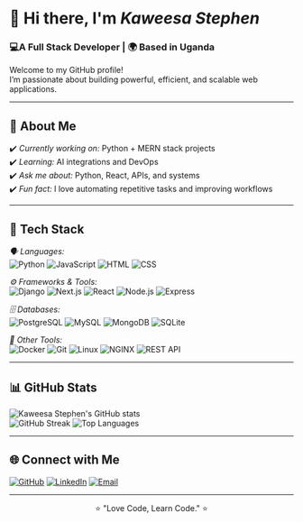 # 👋 Hi there, I'm *Kaweesa Stephen*
### 💻A Full Stack Developer | 🌍 Based in Uganda

Welcome to my GitHub profile!  
I’m passionate about building powerful, efficient, and scalable web applications.

---

## 👤 About Me

✔️ *Currently working on:* Python + MERN stack projects  
✔️ *Learning:* AI integrations and DevOps  
✔️ *Ask me about:* Python, React, APIs, and systems  
✔️ *Fun fact:* I love automating repetitive tasks and improving workflows

---

## 💠 Tech Stack

*🗣 Languages:*  
![Python](https://img.shields.io/badge/Python-3776AB?style=for-the-badge&logo=python&logoColor=white)
![JavaScript](https://img.shields.io/badge/JavaScript-F7DF1E?style=for-the-badge&logo=javascript&logoColor=black)
![HTML](https://img.shields.io/badge/HTML-E34F26?style=for-the-badge&logo=html5&logoColor=white)
![CSS](https://img.shields.io/badge/CSS-1572B6?style=for-the-badge&logo=css3&logoColor=white)

*⚙ Frameworks & Tools:*  
![Django](https://img.shields.io/badge/Django-092E20?style=for-the-badge&logo=django&logoColor=white)
![Next.js](https://img.shields.io/badge/Next.js-000000?style=for-the-badge&logo=nextdotjs&logoColor=white)
![React](https://img.shields.io/badge/React-61DAFB?style=for-the-badge&logo=react&logoColor=black)
![Node.js](https://img.shields.io/badge/Node.js-339933?style=for-the-badge&logo=node.js&logoColor=white)
![Express](https://img.shields.io/badge/Express.js-000000?style=for-the-badge&logo=express&logoColor=white)

*🗄 Databases:*  
![PostgreSQL](https://img.shields.io/badge/PostgreSQL-336791?style=for-the-badge&logo=postgresql&logoColor=white)
![MySQL](https://img.shields.io/badge/MySQL-005C84?style=for-the-badge&logo=mysql&logoColor=white)
![MongoDB](https://img.shields.io/badge/MongoDB-47A248?style=for-the-badge&logo=mongodb&logoColor=white)
![SQLite](https://img.shields.io/badge/SQLite-003B57?style=for-the-badge&logo=sqlite&logoColor=white)

*🧰 Other Tools:*  
![Docker](https://img.shields.io/badge/Docker-2496ED?style=for-the-badge&logo=docker&logoColor=white)
![Git](https://img.shields.io/badge/Git-F05032?style=for-the-badge&logo=git&logoColor=white)
![Linux](https://img.shields.io/badge/Linux-FCC624?style=for-the-badge&logo=linux&logoColor=black)
![NGINX](https://img.shields.io/badge/Nginx-009639?style=for-the-badge&logo=nginx&logoColor=white)
![REST API](https://img.shields.io/badge/REST%20API-02569B?style=for-the-badge&logo=api&logoColor=white)

---

## 📊 GitHub Stats

![Kaweesa Stephen's GitHub stats](https://github-readme-stats.vercel.app/api?username=kaweesastephen0&show_icons=true&theme=tokyonight)  
![GitHub Streak](https://github-readme-streak-stats.herokuapp.com/?user=kaweesastephen0&theme=tokyonight&date_format=M%20j%5B%2C%20Y%5D)
![Top Languages](https://github-readme-stats.vercel.app/api/top-langs/?username=kaweesastephen0&layout=compact&theme=tokyonight)

---

## 🌐 Connect with Me

[![GitHub](https://img.shields.io/badge/GitHub-000000?style=for-the-badge&logo=github&logoColor=white)](https://github.com/kaweesastephen0)
[![LinkedIn](https://img.shields.io/badge/LinkedIn-0077B5?style=for-the-badge&logo=linkedin&logoColor=white)](https://linkedin.com/in/kaweesa-stephen-01282b331)
[![Email](https://img.shields.io/badge/Email-D14836?style=for-the-badge&logo=gmail&logoColor=white)](mailto:kaweesastephen0@gmail.com)

---

<p align="center">⭐ "Love Code, Learn Code." ⭐</p>
